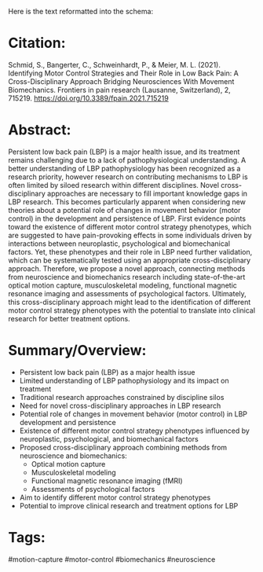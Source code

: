  Here is the text reformatted into the schema:

# Citation:

Schmid, S., Bangerter, C., Schweinhardt, P., & Meier, M. L. (2021). Identifying Motor Control Strategies and Their Role in Low Back Pain: A Cross-Disciplinary Approach Bridging Neurosciences With Movement Biomechanics. Frontiers in pain research (Lausanne, Switzerland), 2, 715219. https://doi.org/10.3389/fpain.2021.715219  

# Abstract:

Persistent low back pain (LBP) is a major health issue, and its treatment remains challenging due to a lack of pathophysiological understanding. A better understanding of LBP pathophysiology has been recognized as a research priority, however research on contributing mechanisms to LBP is often limited by siloed research within different disciplines. Novel cross-disciplinary approaches are necessary to fill important knowledge gaps in LBP research. This becomes particularly apparent when considering new theories about a potential role of changes in movement behavior (motor control) in the development and persistence of LBP. First evidence points toward the existence of different motor control strategy phenotypes, which are suggested to have pain-provoking effects in some individuals driven by interactions between neuroplastic, psychological and biomechanical factors. Yet, these phenotypes and their role in LBP need further validation, which can be systematically tested using an appropriate cross-disciplinary approach. Therefore, we propose a novel approach, connecting methods from neuroscience and biomechanics research including state-of-the-art optical motion capture, musculoskeletal modeling, functional magnetic resonance imaging and assessments of psychological factors. Ultimately, this cross-disciplinary approach might lead to the identification of different motor control strategy phenotypes with the potential to translate into clinical research for better treatment options.  

# Summary/Overview:

* Persistent low back pain (LBP) as a major health issue  
* Limited understanding of LBP pathophysiology and its impact on treatment  
* Traditional research approaches constrained by discipline silos  
* Need for novel cross-disciplinary approaches in LBP research  
* Potential role of changes in movement behavior (motor control) in LBP development and persistence  
* Existence of different motor control strategy phenotypes influenced by neuroplastic, psychological, and biomechanical factors  
* Proposed cross-disciplinary approach combining methods from neuroscience and biomechanics:  
     * Optical motion capture  
     * Musculoskeletal modeling  
     * Functional magnetic resonance imaging (fMRI)  
     * Assessments of psychological factors  
* Aim to identify different motor control strategy phenotypes  
* Potential to improve clinical research and treatment options for LBP  

# Tags:  

#motion-capture 
#motor-control
#biomechanics
#neuroscience